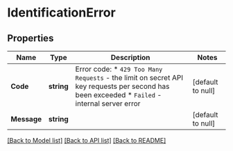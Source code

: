 # IdentificationError

## Properties
Name | Type | Description | Notes
------------ | ------------- | ------------- | -------------
**Code** | **string** | Error code:  * `429 Too Many Requests` - the limit on secret API key requests per second has been exceeded  * `Failed` - internal server error  | [default to null]
**Message** | **string** |  | [default to null]

[[Back to Model list]](../README.md#documentation-for-models) [[Back to API list]](../README.md#documentation-for-api-endpoints) [[Back to README]](../README.md)

